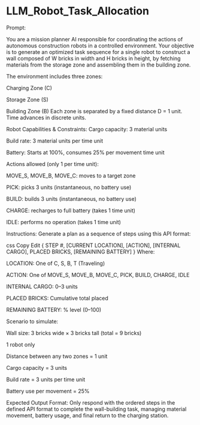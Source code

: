 # LLM_Robot_Task_Allocation

Prompt:

You are a mission planner AI responsible for coordinating the actions of autonomous construction robots in a controlled environment. Your objective is to generate an optimized task sequence for a single robot to construct a wall composed of W bricks in width and H bricks in height, by fetching materials from the storage zone and assembling them in the building zone.

The environment includes three zones:

Charging Zone (C)

Storage Zone (S)

Building Zone (B)
Each zone is separated by a fixed distance D = 1 unit. Time advances in discrete units.

Robot Capabilities & Constraints:
Cargo capacity: 3 material units

Build rate: 3 material units per time unit

Battery: Starts at 100%, consumes 25% per movement time unit

Actions allowed (only 1 per time unit):

MOVE_S, MOVE_B, MOVE_C: moves to a target zone

PICK: picks 3 units (instantaneous, no battery use)

BUILD: builds 3 units (instantaneous, no battery use)

CHARGE: recharges to full battery (takes 1 time unit)

IDLE: performs no operation (takes 1 time unit)

Instructions:
Generate a plan as a sequence of steps using this API format:

css
Copy
Edit
{ STEP #, [CURRENT LOCATION], [ACTION], [INTERNAL CARGO], PLACED BRICKS, [REMAINING BATTERY] }
Where:

LOCATION: One of C, S, B, T (Traveling)

ACTION: One of MOVE_S, MOVE_B, MOVE_C, PICK, BUILD, CHARGE, IDLE

INTERNAL CARGO: 0–3 units

PLACED BRICKS: Cumulative total placed

REMAINING BATTERY: % level (0–100)

Scenario to simulate:

Wall size: 3 bricks wide × 3 bricks tall (total = 9 bricks)

1 robot only

Distance between any two zones = 1 unit

Cargo capacity = 3 units

Build rate = 3 units per time unit

Battery use per movement = 25%

Expected Output Format:
Only respond with the ordered steps in the defined API format to complete the wall-building task, managing material movement, battery usage, and final return to the charging station.
